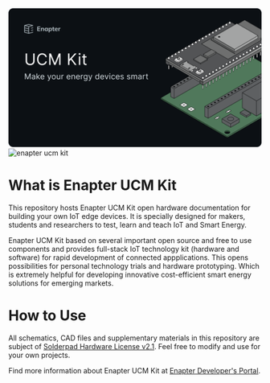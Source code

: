 <img height="auto" width="auto" src=".assets/ucm-kit-dark.png#gh-dark-mode-only" style="max-width: 100%;" alt="enapter ucm kit">
<img height="auto" width="auto" src=".assets/ucm-kit-dark-light.png#gh-light-mode-only" style="max-width: 100%;" alt="enapter ucm kit">

# What is Enapter UCM Kit

This repository hosts Enapter UCM Kit open hardware documentation for building your own IoT edge devices. It is specially designed for makers, students and researchers to test, learn and teach IoT and Smart Energy.

Enapter UCM Kit based on several important open source and free to use components and provides full-stack IoT technology kit (hardware and software) for rapid development of connected appplications. This opens possibilities for personal technology trials and hardware prototyping. Which is extremely helpful for developing innovative cost-efficient smart energy solutions for emerging markets.

# How to Use

All schematics, CAD files and supplementary materials in this repository are subject of [Solderpad Hardware License v2.1](http://solderpad.org/licenses/SHL-2.1/). Feel free to modify and use for your own projects.

Find more information about Enapter UCM Kit at [Enapter Developer's Portal](https://go.enapter.com/ucmkit-enpkit).
